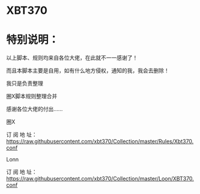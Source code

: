 # XBT370 

# 特别说明：

以上脚本、规则均来自各位大佬，在此就不一一感谢了！

而且本脚本主要是自用，如有什么地方侵权，通知的我，我会去删除！

我只是负责整理

圈X脚本规则整理合并
 
感谢各位大佬的付出……

圈X

订 阅 地 址：https://raw.githubusercontent.com/xbt370/Collection/master/Rules/Xbt370.conf

Lonn

订 阅 地 址：https://raw.githubusercontent.com/xbt370/Collection/master/Loon/XBT370.conf
